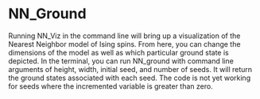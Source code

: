 # NN_Ground

Running NN_Viz in the command line will bring up a visualization of the Nearest Neighbor model of Ising spins. From here, you can change the dimensions of the model as well as which particular ground state is depicted. In the terminal, you can run NN_ground with command line arguments of height, width, initial seed, and number of seeds. It will return the ground states associated with each seed. The code is not yet working for seeds where the incremented variable is greater than zero. 
